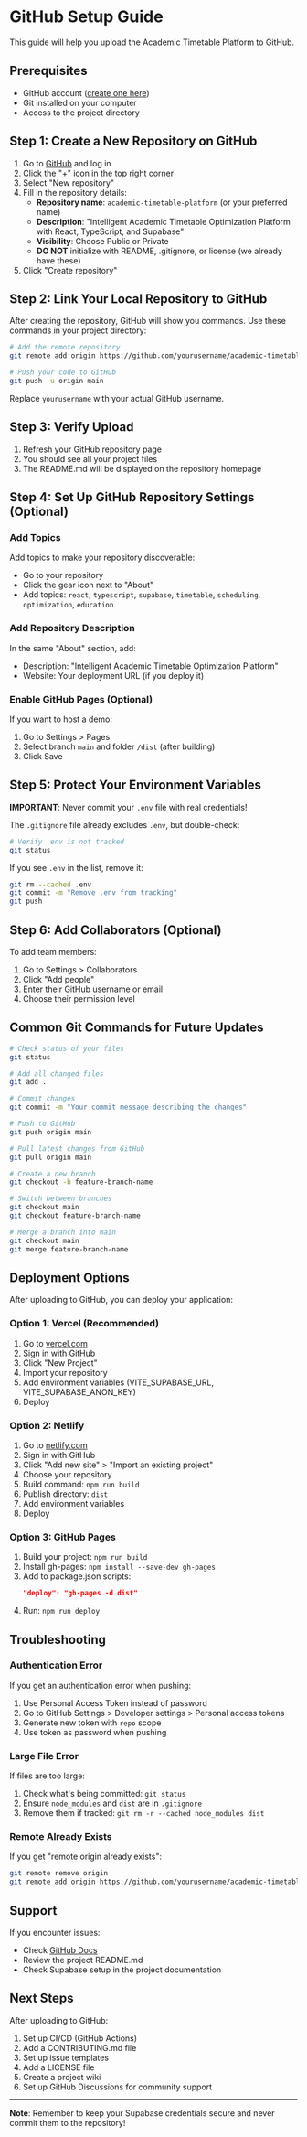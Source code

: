 # GitHub Setup Guide

This guide will help you upload the Academic Timetable Platform to GitHub.

## Prerequisites

- GitHub account ([create one here](https://github.com/signup))
- Git installed on your computer
- Access to the project directory

## Step 1: Create a New Repository on GitHub

1. Go to [GitHub](https://github.com) and log in
2. Click the "+" icon in the top right corner
3. Select "New repository"
4. Fill in the repository details:
   - **Repository name**: `academic-timetable-platform` (or your preferred name)
   - **Description**: "Intelligent Academic Timetable Optimization Platform with React, TypeScript, and Supabase"
   - **Visibility**: Choose Public or Private
   - **DO NOT** initialize with README, .gitignore, or license (we already have these)
5. Click "Create repository"

## Step 2: Link Your Local Repository to GitHub

After creating the repository, GitHub will show you commands. Use these commands in your project directory:

```bash
# Add the remote repository
git remote add origin https://github.com/yourusername/academic-timetable-platform.git

# Push your code to GitHub
git push -u origin main
```

Replace `yourusername` with your actual GitHub username.

## Step 3: Verify Upload

1. Refresh your GitHub repository page
2. You should see all your project files
3. The README.md will be displayed on the repository homepage

## Step 4: Set Up GitHub Repository Settings (Optional)

### Add Topics
Add topics to make your repository discoverable:
- Go to your repository
- Click the gear icon next to "About"
- Add topics: `react`, `typescript`, `supabase`, `timetable`, `scheduling`, `optimization`, `education`

### Add Repository Description
In the same "About" section, add:
- Description: "Intelligent Academic Timetable Optimization Platform"
- Website: Your deployment URL (if you deploy it)

### Enable GitHub Pages (Optional)
If you want to host a demo:
1. Go to Settings > Pages
2. Select branch `main` and folder `/dist` (after building)
3. Click Save

## Step 5: Protect Your Environment Variables

**IMPORTANT**: Never commit your `.env` file with real credentials!

The `.gitignore` file already excludes `.env`, but double-check:
```bash
# Verify .env is not tracked
git status
```

If you see `.env` in the list, remove it:
```bash
git rm --cached .env
git commit -m "Remove .env from tracking"
git push
```

## Step 6: Add Collaborators (Optional)

To add team members:
1. Go to Settings > Collaborators
2. Click "Add people"
3. Enter their GitHub username or email
4. Choose their permission level

## Common Git Commands for Future Updates

```bash
# Check status of your files
git status

# Add all changed files
git add .

# Commit changes
git commit -m "Your commit message describing the changes"

# Push to GitHub
git push origin main

# Pull latest changes from GitHub
git pull origin main

# Create a new branch
git checkout -b feature-branch-name

# Switch between branches
git checkout main
git checkout feature-branch-name

# Merge a branch into main
git checkout main
git merge feature-branch-name
```

## Deployment Options

After uploading to GitHub, you can deploy your application:

### Option 1: Vercel (Recommended)
1. Go to [vercel.com](https://vercel.com)
2. Sign in with GitHub
3. Click "New Project"
4. Import your repository
5. Add environment variables (VITE_SUPABASE_URL, VITE_SUPABASE_ANON_KEY)
6. Deploy

### Option 2: Netlify
1. Go to [netlify.com](https://netlify.com)
2. Sign in with GitHub
3. Click "Add new site" > "Import an existing project"
4. Choose your repository
5. Build command: `npm run build`
6. Publish directory: `dist`
7. Add environment variables
8. Deploy

### Option 3: GitHub Pages
1. Build your project: `npm run build`
2. Install gh-pages: `npm install --save-dev gh-pages`
3. Add to package.json scripts:
   ```json
   "deploy": "gh-pages -d dist"
   ```
4. Run: `npm run deploy`

## Troubleshooting

### Authentication Error
If you get an authentication error when pushing:
1. Use Personal Access Token instead of password
2. Go to GitHub Settings > Developer settings > Personal access tokens
3. Generate new token with `repo` scope
4. Use token as password when pushing

### Large File Error
If files are too large:
1. Check what's being committed: `git status`
2. Ensure `node_modules` and `dist` are in `.gitignore`
3. Remove them if tracked: `git rm -r --cached node_modules dist`

### Remote Already Exists
If you get "remote origin already exists":
```bash
git remote remove origin
git remote add origin https://github.com/yourusername/academic-timetable-platform.git
```

## Support

If you encounter issues:
- Check [GitHub Docs](https://docs.github.com)
- Review the project README.md
- Check Supabase setup in the project documentation

## Next Steps

After uploading to GitHub:
1. Set up CI/CD (GitHub Actions)
2. Add a CONTRIBUTING.md file
3. Set up issue templates
4. Add a LICENSE file
5. Create a project wiki
6. Set up GitHub Discussions for community support

---

**Note**: Remember to keep your Supabase credentials secure and never commit them to the repository!
